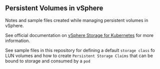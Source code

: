 ## Persistent Volumes in vSphere

Notes and sample files created while managing persistent volumes in vSphere. 

See official documentation on [vSphere Storage for Kubernetes](https://vmware.github.io/vsphere-storage-for-kubernetes/documentation/index.html) for more information.

See sample files in this repository for defining a default `storage class` fo LUN volumes and how to create `Persistent Storage Claims` that can be bound to storage and consumed by a `pod`

